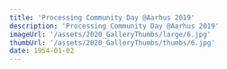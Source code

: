 ```yaml
---
title: 'Processing Community Day @Aarhus 2019'
description: 'Processing Community Day @Aarhus 2019'
imageUrl: '/assets/2020_GalleryThumbs/large/6.jpg'
thumbUrl: '/assets/2020_GalleryThumbs/thumbs/6.jpg'
date: 1954-01-02
---
```

